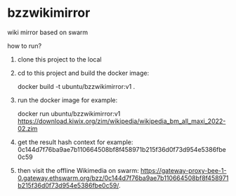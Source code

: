 # bzzwikimirror
wiki mirror based on swarm

how to run?

1. clone this project to the local

2. cd to this project and build the docker image: 
   
    docker build -t ubuntu/bzzwikimirror:v1 . 

3. run the docker image for example: 

    docker run ubuntu/bzzwikimirror:v1 https://download.kiwix.org/zim/wikipedia/wikipedia_bm_all_maxi_2022-02.zim 

4. get the result hash context for example: 0c144d7f76ba9ae7b110664508bf8f458971b215f36d0f73d954e5386fbe0c59

5. then visit the offline Wikimedia on swarm: https://gateway-proxy-bee-1-0.gateway.ethswarm.org/bzz/0c144d7f76ba9ae7b110664508bf8f458971b215f36d0f73d954e5386fbe0c59/.
